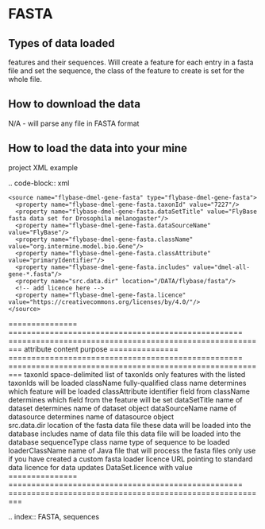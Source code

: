FASTA
================================


Types of data loaded
--------------------

features and their sequences. Will create a feature for each entry in a fasta file and set the sequence, the class of the feature to create is set for the whole file.

How to download the data 
---------------------------

N/A - will parse any file in FASTA format

How to load the data into your mine
--------------------------------------

project XML example

.. code-block:: xml

    <source name="flybase-dmel-gene-fasta" type="flybase-dmel-gene-fasta">
      <property name="flybase-dmel-gene-fasta.taxonId" value="7227"/>
      <property name="flybase-dmel-gene-fasta.dataSetTitle" value="FlyBase fasta data set for Drosophila melanogaster"/>
      <property name="flybase-dmel-gene-fasta.dataSourceName" value="FlyBase"/>
      <property name="flybase-dmel-gene-fasta.className" value="org.intermine.model.bio.Gene"/>
      <property name="flybase-dmel-gene-fasta.classAttribute" value="primaryIdentifier"/>
      <property name="flybase-dmel-gene-fasta.includes" value="dmel-all-gene-*.fasta"/>
      <property name="src.data.dir" location="/DATA/flybase/fasta"/>
      <!-- add licence here -->
      <property name="flybase-dmel-gene-fasta.licence" value="https://creativecommons.org/licenses/by/4.0/"/>
    </source>


===============  ===================================================  =========================================================
attribute        content                                              purpose 
===============  ===================================================  =========================================================
taxonId          space-delimited list of taxonIds                     only features with the listed taxonIds will be loaded 
className        fully-qualified class name                           determines which feature will be loaded 
classAttribute   identifier field from className                      determines which field from the feature will be set 
dataSetTitle     name of dataset                                      determines name of dataset object 
dataSourceName   name of datasource                                   determines name of datasource object  
src.data.dir     location of the fasta data file                      these data will be loaded into the database 
includes         name of data file                                    this data file will be loaded into the database 
sequenceType     class name                                           type of sequence to be loaded 
loaderClassName  name of Java file that will process the fasta files  only use if you have created a custom fasta loader 
licence          URL pointing to standard data licence for data       updates DataSet.licence with value
===============  ===================================================  =========================================================

.. index:: FASTA, sequences
